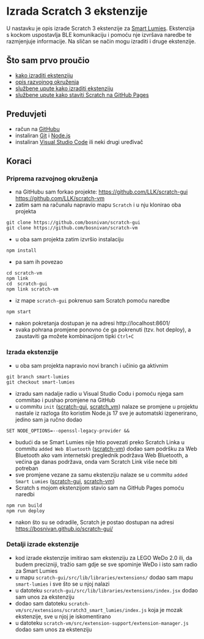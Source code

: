 # Izrada Scratch 3 ekstenzije

U nastavku je opis izrade Scratch 3 ekstenzije za [Smart Lumies](https://smartlumies.com/). Ekstenzija s kockom uspostavlja BLE komunikaciju i pomoću nje izvršava naredbe te razmjenjuje informacije. Na sličan se način mogu izraditi i druge ekstenzije.

## Što sam prvo proučio
- [kako izraditi ekstenziju](https://www.instructables.com/Making-Scratch-30-Extensions/)
- [opis razvojnog okruženja](https://scratch.mit.edu/discuss/topic/336496/)
- [službene upute kako izraditi ekstenziju](https://github.com/LLK/scratch-vm/blob/develop/docs/extensions.md)
- [službene upute kako staviti Scratch na GitHub Pages](https://github.com/LLK/scratch-gui/wiki/Publishing-to-GitHub-Pages)

## Preduvjeti
- račun na [GitHubu](https://github.com/)
- instaliran [Git](https://gitforwindows.org/) i [Node.js](https://nodejs.org/)
- instaliran [Visual Studio Code](https://code.visualstudio.com/) ili neki drugi uređivač

## Koraci

### Priprema razvojnog okruženja
- na GitHubu sam forkao projekte:
https://github.com/LLK/scratch-gui
https://github.com/LLK/scratch-vm
- zatim sam na računalu napravio mapu `Scratch` i u nju klonirao oba projekta
```text
git clone https://github.com/bosnivan/scratch-gui
git clone https://github.com/bosnivan/scratch-vm
```
- u oba sam projekta zatim izvršio instalaciju
```text
npm install
```
- pa sam ih povezao
```text
cd scratch-vm
npm link
cd  scratch-gui
npm link scratch-vm
```
- iz mape `scratch-gui` pokrenuo sam Scratch pomoću naredbe
```text
npm start
```
- nakon pokretanja dostupan je na adresi http://localhost:8601/
- svaka pohrana promjene ponovno će ga pokrenuti (tzv. hot deploy), a zaustaviti ga možete kombinacijom tipki `Ctrl+C`

### Izrada ekstenzije
- u oba sam projekta napravio novi branch i učinio ga aktivnim
```text
git branch smart-lumies
git checkout smart-lumies
```
- izradu sam nadalje radio u Visual Studio Codu i pomoću njega sam commitao i pushao promjene na GitHub
- u commitu `init` ([scratch-gui](https://github.com/bosnivan/scratch-gui/commit/da04ffac14c8ad3fb8f57fbcaae58050a0f010e2), [scratch_vm](https://github.com/bosnivan/scratch-vm/commit/99d6342f799b15f04d9a39558a7606876fe050ba)) nalaze se promjene u projektu nastale iz razloga što koristim Node.js 17
sve je automatski izgenerirano, jedino sam ja ručno dodao
```text
SET NODE_OPTIONS=--openssl-legacy-provider && 
```
- budući da se Smart Lumies nije htio povezati preko Scratch Linka u commitu `added Web Bluetooth` ([scratch-vm](https://github.com/bosnivan/scratch-vm/commit/4060bc850c7a56e2dd74a75e92ffdf83f1d973cc)) dodao sam podršku za Web Bluetooth
ako vam internetski preglednik podržava Web Bluetooth, a većina ga danas podržava, onda vam Scratch Link više neće biti potreban
- sve promjene vezane za samu ekstenziju nalaze se u commitu `added Smart Lumies` ([scratch-gui](https://github.com/bosnivan/scratch-gui/commit/f4adc5ab41416c2c9cce3464ba51792e3e8d6d4e), [scratch-vm](https://github.com/bosnivan/scratch-vm/commit/333eb9ee80d79f596870e0acbc7e55174c0ad11e))
- Scratch s mojom ekstenzijom stavio sam na GitHub Pages pomoću naredbi
```text
npm run build
npm run deploy
```
- nakon što su se odradile, Scratch je postao dostupan na adresi https://bosnivan.github.io/scratch-gui/

### Detalji izrade ekstenzije
- kod izrade ekstenzije imitirao sam ekstenziju za LEGO WeDo 2.0 ili, da budem precizniji, tražio sam gdje se sve spominje WeDo i isto sam radio za Smart Lumies
- u mapu `scratch-gui/src/lib/libraries/extensions/` dodao sam mapu `smart-lumies` i sve što se u njoj nalazi
- u datoteku `scratch-gui/src/lib/libraries/extensions/index.jsx` dodao sam unos za ekstenziju
- dodao sam datoteku `scratch-vm/src/extensions/scratch3_smart_lumies/index.js` koja je mozak ekstenzije, sve u njoj je iskomentirano
- u datoteku `scratch-vm/src/extension-support/extension-manager.js` dodao sam unos za ekstenziju